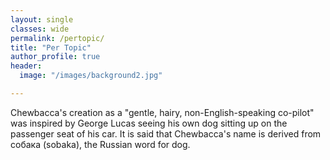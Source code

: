 ```yaml
---
layout: single
classes: wide
permalink: /pertopic/
title: "Per Topic"
author_profile: true
header:
  image: "/images/background2.jpg"

---
```

Chewbacca's creation as a "gentle, hairy, non-English-speaking co-pilot" was inspired by George Lucas seeing his own dog sitting up on the passenger seat of his car. It is said that Chewbacca's name is derived from собака (sobaka), the Russian word for dog.
